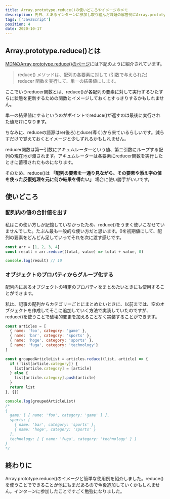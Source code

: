 ```yaml
---
title: Array.prototype.reduce()の使いどころやイメージのメモ
description: 先日、とあるインターンに参加し取り組んだ課題の解答例にArray.prototype.reduce()を使っているものがありました。いまいちreduceの使い方を理解してなかったので質問したところ、その解答がすごくしっくりきたのでメモとして残します。
tags: ['JavaScript']
position: 4
date: 2020-10-17
---
```


## Array.prototype.reduce()とは

[MDNのArray.prototype.reduce()のページ](https://developer.mozilla.org/ja/docs/Web/JavaScript/Reference/Global_Objects/Array/reduce)には下記のように紹介されています。

> reduce() メソッドは、配列の各要素に対して (引数で与えられた) reducer 関数を実行して、単一の結果値にします。

ここでいうreducer関数とは、reduce()が各配列の要素に対して実行するひたすらに状態を更新するための関数とイメージしておくとすっきりするかもしれません。

単一の結果値にするというのがポイントでreduce()が返すのは最後に実行された値だけになります。

ちなみに、reduceの語源はre(後ろ)とduce(導く)から来ているらしいです。減らすだけで覚えておくとイメージと少しずれるかもしれません。

reducer関数は第一引数にアキュムレータ―という値、第二引数にループする配列の現在地が渡されます。アキュムレーターは各要素にreducer関数を実行したときに蓄積されたものになります。

そのため、reduce()は **「配列の要素を一通り見ながら、その要素や添え字の値を使った反復処理を元に何か結果を得たい」** 場合に使い勝手がいいです。

## 使いどころ

### 配列内の値の合計値を出す

私はこの使い方しか記憶していなかったため、reduce()をうまく使いこなせていませんでした。たぶん最も一般的な使い方だと思います。0を初期値にして、配列の要素をどんどん足していってそれを次に渡す感じです。

``` js
const arr = [1, 2, 3, 4]
const result = arr.reduce((total, value) => total + value, 0)

console.log(result) // 10
```

### オブジェクトのプロパティからグループ化する

配列内にあるオブジェクトの特定のプロパティをまとめたいときにも使用することができます。

私は、記事の配列からカテゴリーごとにまとめたいときに、以前までは、空のオブジェクトを作成してそこに追加していく方法で実装していたのですが、reduce()を使うことで破壊的変更を加えることなく実装することができます。

``` js
const articles = [
  { name: 'foo', category: 'game' },
  { name: 'bar', category: 'sports' },
  { name: 'hoge', category: 'sports' },
  { name: 'fuga', category: 'technology'}
]

const groupedArticleList = articles.reduce((list, article) => {
  if (!list[article.category]) {
    list[article.category] = [article]
  } else {
    list[article.category].push(article)
  }
  return list
}, {})

console.log(groupedArticleList)
/*
{
  game: [ { name: 'foo', category: 'game' } ],
  sports: [
    { name: 'bar', category: 'sports' },
    { name: 'hoge', category: 'sports' }
  ],
  technology: [ { name: 'fuga', category: 'technology' } ]
}
*/
```

## 終わりに

Array.prototype.reduce()のイメージと簡単な使用例を紹介しました。reduce()を使うことでできることが他にもまだあるので今後追加していくかもしれません。インターンに参加したことですごく勉強になりました。
